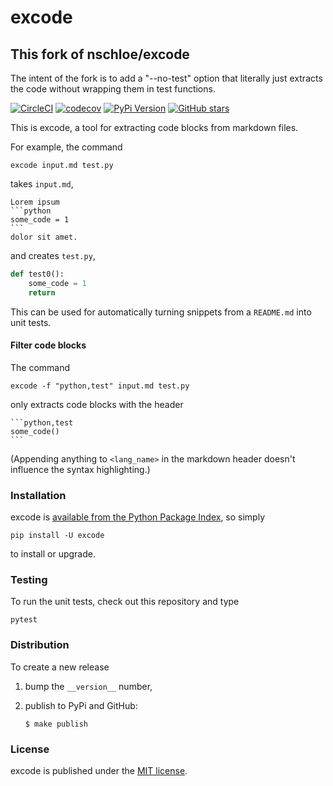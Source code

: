 # excode

## This fork of nschloe/excode

The intent of the fork is to add a "--no-test" option that literally just extracts the code without wrapping them in test functions.

[![CircleCI](https://img.shields.io/circleci/project/github/nschloe/excode/master.svg)](https://circleci.com/gh/nschloe/excode)
[![codecov](https://codecov.io/gh/nschloe/excode/branch/master/graph/badge.svg)](https://codecov.io/gh/nschloe/excode)
[![PyPi Version](https://img.shields.io/pypi/v/excode.svg)](https://pypi.python.org/pypi/excode)
[![GitHub stars](https://img.shields.io/github/stars/nschloe/excode.svg?logo=github&label=Stars)](https://github.com/nschloe/excode)

This is excode, a tool for extracting code blocks from markdown files.

For example, the command
```
excode input.md test.py
```
takes `input.md`,
````
Lorem ipsum
```python
some_code = 1
```
dolor sit amet.
````
and creates `test.py`,
```python
def test0():
    some_code = 1
    return
```
This can be used for automatically turning snippets from
a `README.md` into unit tests.

#### Filter code blocks

The command
```
excode -f "python,test" input.md test.py
```
only extracts code blocks with the header
````
```python,test
some_code()
```
````
(Appending anything to `<lang_name>` in the markdown header doesn't influence
the syntax highlighting.)

### Installation

excode is [available from the Python Package
Index](https://pypi.python.org/pypi/excode/), so simply
```
pip install -U excode
```
to install or upgrade.

### Testing

To run the unit tests, check out this repository and type
```
pytest
```

### Distribution

To create a new release

1. bump the `__version__` number,

2. publish to PyPi and GitHub:
    ```
    $ make publish
    ```

### License

excode is published under the [MIT license](https://en.wikipedia.org/wiki/MIT_License).
